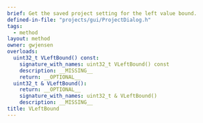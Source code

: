 ```yaml
---
brief: Get the saved project setting for the left value bound.
defined-in-file: "projects/gui/ProjectDialog.h"
tags:
  - method
layout: method
owner: gwjensen
overloads:
  uint32_t VLeftBound() const:
    signature_with_names: uint32_t VLeftBound() const
    description: __MISSING__
    return: __OPTIONAL__
  uint32_t & VLeftBound():
    return: __OPTIONAL__
    signature_with_names: uint32_t & VLeftBound()
    description: __MISSING__
title: VLeftBound
---
```

